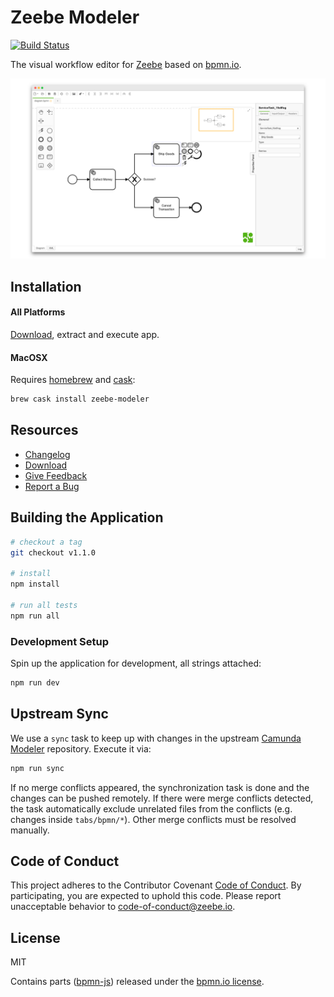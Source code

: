 # Zeebe Modeler

[![Build Status](https://travis-ci.com/zeebe-io/zeebe-modeler.svg?branch=master)](https://travis-ci.com/zeebe-io/zeebe-modeler)

The visual workflow editor for [Zeebe](https://zeebe.io/) based on [bpmn.io](http://bpmn.io).

![Zeebe Modeler](docs/screenshot.png)


## Installation

#### All Platforms

[Download](https://github.com/zeebe-io/zeebe-modeler/releases), extract and execute app.

#### MacOSX

Requires [homebrew](https://brew.sh/index_de.html) and [cask](https://caskroom.github.io):

```sh
brew cask install zeebe-modeler
```


## Resources

* [Changelog](./CHANGELOG.md)
* [Download](https://github.com/zeebe-io/zeebe-modeler/releases)
* [Give Feedback](https://forum.zeebe.io/)
* [Report a Bug](https://github.com/zeebe-io/zeebe-modeler/issues/new/choose)


## Building the Application

```sh
# checkout a tag
git checkout v1.1.0

# install
npm install

# run all tests
npm run all
```


### Development Setup

Spin up the application for development, all strings attached:

```sh
npm run dev
```


## Upstream Sync

We use a `sync` task to keep up with changes in the upstream [Camunda Modeler](https://github.com/camunda/camunda-modeler) repository. Execute it via:

```sh
npm run sync
```

If no merge conflicts appeared, the synchronization task is done and the changes can be pushed remotely. If there were merge conflicts detected, the task automatically exclude unrelated files from the conflicts (e.g. changes inside `tabs/bpmn/*`). Other merge conflicts must be resolved manually.


## Code of Conduct

This project adheres to the Contributor Covenant [Code of
Conduct](/CODE_OF_CONDUCT.md). By participating, you are expected to uphold
this code. Please report unacceptable behavior to
code-of-conduct@zeebe.io.


## License

MIT

Contains parts ([bpmn-js](https://github.com/bpmn-io/bpmn-js)) released under the [bpmn.io license](http://bpmn.io/license).
